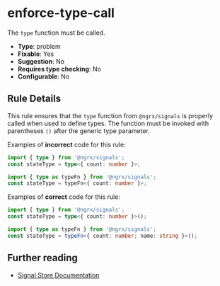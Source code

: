 # enforce-type-call

The `type` function must be called.

- **Type**: problem
- **Fixable**: Yes
- **Suggestion**: No
- **Requires type checking**: No
- **Configurable**: No

<!-- Everything above this generated, do not edit -->
<!-- MANUAL-DOC:START -->

## Rule Details

This rule ensures that the `type` function from `@ngrx/signals` is properly called when used to define types. The function must be invoked with parentheses `()` after the generic type parameter.

Examples of **incorrect** code for this rule:

<ngrx-code-example>

```ts
import { type } from '@ngrx/signals';
const stateType = type<{ count: number }>;
```

</ngrx-code-example>

```ts
import { type as typeFn } from '@ngrx/signals';
const stateType = typeFn<{ count: number }>;
```

Examples of **correct** code for this rule:

```ts
import { type } from '@ngrx/signals';
const stateType = type<{ count: number }>();
```

<ngrx-code-example>

```ts
import { type as typeFn } from '@ngrx/signals';
const stateType = typeFn<{ count: number; name: string }>();
```

</ngrx-code-example>

## Further reading

- [Signal Store Documentation](guide/signals/signal-store)

